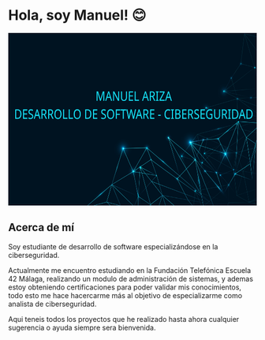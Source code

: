 # Hola, soy Manuel! 😊

<p align="center">
  <img src="https://github.com/Mankestark/Mankestark/blob/master/banner/banner.png" alt="Ciberseguridad" height = 350 widgth = 900>
</p>

## Acerca de mí
Soy estudiante de desarrollo de software especializándose en la ciberseguridad.

Actualmente me encuentro estudiando en la Fundación Telefónica Escuela 42 Málaga, realizando un modulo de administración de sistemas, y ademas estoy obteniendo certificaciones para poder validar mis conocimientos, todo esto me hace hacercarme más al objetivo de especializarme como analista de ciberseguridad.

Aqui teneis todos los proyectos que he realizado hasta ahora cualquier sugerencia o ayuda siempre sera bienvenida.




